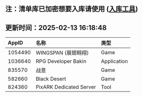 ## 注：清单库已加密想要入库请使用 ([入库工具](https://github.com/BlankTMing/ManifestAutoUpdate/releases))

## 更新时间：2025-02-13 16:18:48
| AppID | 名称 | 类型  |
| :-------------------- | :----------------------------- | :----------- |
| 1054490 | WINGSPAN (展翅翱翔)| Game |
| 1036640 | RPG Developer Bakin| Application |
| 835570 | 战意| Game |
| 582660 | Black Desert| Game |
| 824360 | PixARK Dedicated Server| Tool |

